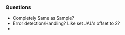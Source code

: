 ### Questions

- Completely Same as Sample?
- Error detection/Handling? Like set JAL's offset to 2?
- 